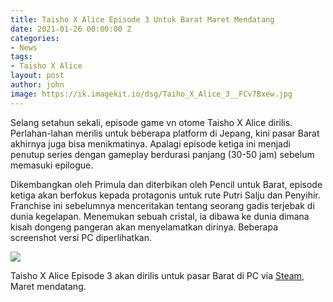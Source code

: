 ```yaml
---
title: Taisho X Alice Episode 3 Untuk Barat Maret Mendatang
date: 2021-01-26 00:00:00 Z
categories:
- News
tags:
- Taisho X Alice
layout: post
author: john
image: https://ik.imagekit.io/dsg/Taiho_X_Alice_3__FCv7Bxew.jpg
---
```


Selang setahun sekali, episode game vn otome Taisho X Alice dirilis. Perlahan-lahan merilis untuk beberapa platform di Jepang, kini pasar Barat akhirnya juga bisa menikmatinya. Apalagi episode ketiga ini menjadi penutup series dengan gameplay berdurasi panjang (30-50 jam) sebelum memasuki epilogue.

Dikembangkan oleh Primula dan diterbikan oleh Pencil untuk Barat, episode ketiga akan berfokus kepada protagonis untuk rute Putri Salju dan Penyihir. Franchise ini sebelumnya menceritakan tentang seorang gadis terjebak di dunia kegelapan. Menemukan sebuah cristal, ia dibawa ke dunia dimana kisah dongeng pangeran akan menyelamatkan dirinya. Beberapa screenshot versi PC diperlihatkan.

![](https://ik.imagekit.io/dsg/Taisho_X_Alice_3_Steam_SS_vONev06Xb.jpg)

Taisho X Alice Episode 3 akan dirilis untuk pasar Barat di PC via [Steam](https://store.steampowered.com/app/1515890/TAISHO_x_ALICE_episode_3/), Maret mendatang.